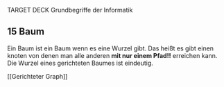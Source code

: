 TARGET DECK
Grundbegriffe der Informatik

15 Baum
---
Ein Baum ist ein Baum wenn es eine Wurzel gibt. Das heißt es gibt einen knoten von denen man alle anderen **mit nur einem Pfad!!** erreichen kann.
Die Wurzel eines gerichteten Baumes ist eindeutig.
<!--ID: 1707246635895-->


[[Gerichteter Graph]]